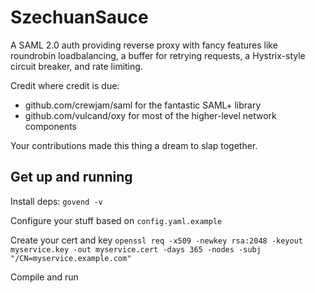 # SzechuanSauce

A SAML 2.0 auth providing reverse proxy with fancy features like roundrobin
loadbalancing, a buffer for retrying requests, a Hystrix-style circuit breaker,
and rate limiting.

Credit where credit is due:
- github.com/crewjam/saml for the fantastic SAML+ library
- github.com/vulcand/oxy for most of the higher-level network components

Your contributions made this thing a dream to slap together.

## Get up and running
Install deps:
`govend -v`

Configure your stuff based on `config.yaml.example`

Create your cert and key `openssl req -x509 -newkey rsa:2048 -keyout myservice.key -out myservice.cert -days 365 -nodes -subj "/CN=myservice.example.com"`

Compile and run
